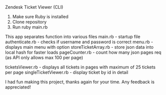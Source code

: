 Zendesk Ticket Viewer (CLI)
1. Make sure Ruby is installed
2. Clone repository
3. Run ruby main.rb

This app separates function into various files
main.rb - startup file
authenticate.rb - checks if username and password is correct
menu.rb - displays main menu with option
storeTicketArray.rb - store json data into local hash for faster loads
pageCounter.rb - count how many json pages req (as API only allows max 100 per page)

ticketsViewer.rb - displays all tickets in pages with maximum of 25 tickets per page
singleTicketViewer.rb - display ticket by id in detail

I had fun making this project, thanks again for your time. Any feedback is appreciated!

